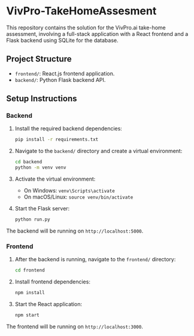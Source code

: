 # VivPro-TakeHomeAssesment

This repository contains the solution for the VivPro.ai take-home assessment, involving a full-stack application with a React frontend and a Flask backend using SQLite for the database.

## Project Structure

- `frontend/`: React.js frontend application.
- `backend/`: Python Flask backend API.

## Setup Instructions

### Backend

1. Install the required backend dependencies:

    ```bash
    pip install -r requirements.txt
    ```

2. Navigate to the `backend/` directory and create a virtual environment:

    ```bash
    cd backend
    python -m venv venv
    ```

3. Activate the virtual environment:
    - On Windows: `venv\Scripts\activate`
    - On macOS/Linux: `source venv/bin/activate`

4. Start the Flask server:

    ```bash
    python run.py
    ```

The backend will be running on `http://localhost:5000`.

### Frontend

1. After the backend is running, navigate to the `frontend/` directory:

    ```bash
    cd frontend
    ```

2. Install frontend dependencies:

    ```bash
    npm install
    ```

3. Start the React application:

    ```bash
    npm start
    ```

The frontend will be running on `http://localhost:3000`.

